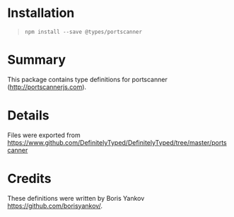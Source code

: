 # Installation
> `npm install --save @types/portscanner`

# Summary
This package contains type definitions for portscanner (http://portscannerjs.com).

# Details
Files were exported from https://www.github.com/DefinitelyTyped/DefinitelyTyped/tree/master/portscanner


# Credits
These definitions were written by Boris Yankov <https://github.com/borisyankov/>.
